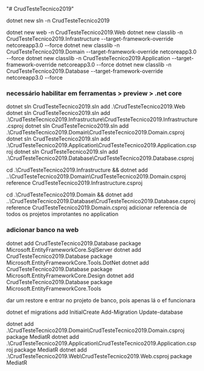 "# CrudTesteTecnico2019" 

dotnet new sln -n CrudTesteTecnico2019

dotnet new web -n CrudTesteTecnico2019.Web
dotnet new classlib -n CrudTesteTecnico2019.Infrastructure --target-framework-override netcoreapp3.0 --force
dotnet new classlib -n CrudTesteTecnico2019.Domain --target-framework-override netcoreapp3.0 --force
dotnet new classlib -n CrudTesteTecnico2019.Application --target-framework-override netcoreapp3.0 --force
dotnet new classlib -n CrudTesteTecnico2019.Database --target-framework-override netcoreapp3.0 --force

### necessário habilitar em ferramentas > preview > .net core 

dotnet sln CrudTesteTecnico2019.sln add .\CrudTesteTecnico2019.Web
dotnet sln CrudTesteTecnico2019.sln add .\CrudTesteTecnico2019.Infrastructure\CrudTesteTecnico2019.Infrastructure.csproj
dotnet sln CrudTesteTecnico2019.sln add .\CrudTesteTecnico2019.Domain\CrudTesteTecnico2019.Domain.csproj
dotnet sln CrudTesteTecnico2019.sln add .\CrudTesteTecnico2019.Application\CrudTesteTecnico2019.Application.csproj
dotnet sln CrudTesteTecnico2019.sln add .\CrudTesteTecnico2019.Database\CrudTesteTecnico2019.Database.csproj

cd .\CrudTesteTecnico2019.Infrastructure && dotnet add ..\CrudTesteTecnico2019.Domain\CrudTesteTecnico2019.Domain.csproj reference CrudTesteTecnico2019.Infrastructure.csproj

cd .\CrudTesteTecnico2019.Domain && dotnet add ..\CrudTesteTecnico2019.Database\CrudTesteTecnico2019.Database.csproj reference CrudTesteTecnico2019.Domain.csproj
adicionar referencia de todos os projetos improtantes no application

### adicionar banco na web

dotnet add CrudTesteTecnico2019.Database package Microsoft.EntityFrameworkCore.SqlServer
dotnet add CrudTesteTecnico2019.Database package Microsoft.EntityFrameworkCore.Tools.DotNet
dotnet add CrudTesteTecnico2019.Database package Microsoft.EntityFrameworkCore.Design
dotnet add CrudTesteTecnico2019.Database package Microsoft.EntityFrameworkCore.Tools

dar um restore e entrar no projeto de banco, pois apenas lá o ef funcionara

dotnet ef migrations add InitialCreate
Add-Migration
Update-database

dotnet add .\CrudTesteTecnico2019.Domain\CrudTesteTecnico2019.Domain.csproj package MediatR
dotnet add .\CrudTesteTecnico2019.Application\CrudTesteTecnico2019.Application.csproj package MediatR
dotnet add .\CrudTesteTecnico2019.Web\CrudTesteTecnico2019.Web.csproj package MediatR
